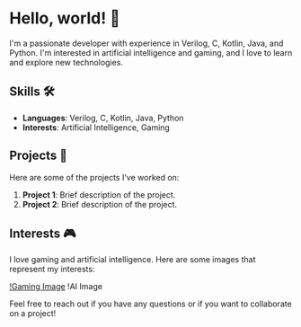 # Hello, world! 👋

I'm a passionate developer with experience in Verilog, C, Kotlin, Java, and Python. I'm interested in artificial intelligence and gaming, and I love to learn and explore new technologies.

## Skills 🛠️

- **Languages**: Verilog, C, Kotlin, Java, Python
- **Interests**: Artificial Intelligence, Gaming

## Projects 🚀

Here are some of the projects I've worked on:

1. **Project 1**: Brief description of the project.
2. **Project 2**: Brief description of the project.

## Interests 🎮

I love gaming and artificial intelligence. Here are some images that represent my interests:

[!Gaming Image](https://wallpapercave.com/wp/wp7664876.jpg)
!AI Image

Feel free to reach out if you have any questions or if you want to collaborate on a project!

